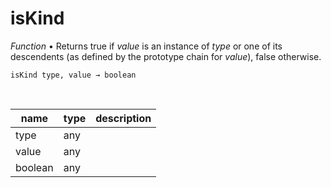 # isKind

_Function_ &bull; Returns true if _value_ is an instance of _type_ or one of its descendents (as defined by the prototype chain for _value_), false otherwise.

<pre><code>isKind type, value &rarr; boolean</code></pre>
<br>

| name | type | description |
|------|------|-------------|
|type|any||
|value|any||
|boolean|any||



